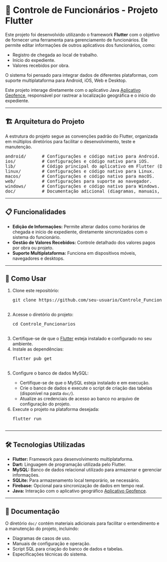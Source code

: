 <h1>📱 Controle de Funcionários - Projeto Flutter</h1>
<p>
  Este projeto foi desenvolvido utilizando o framework <b>Flutter</b> com o objetivo de fornecer uma ferramenta para gerenciamento de funcionários.  
  Ele permite editar informações de outros aplicativos dos funcionários, como:
</p>
<ul>
  <li>Registro de chegada ao local de trabalho.</li>
  <li>Início do expediente.</li>
  <li>Valores recebidos por obra.</li>
</ul>
<p>
  O sistema foi pensado para integrar dados de diferentes plataformas, com suporte multiplataforma para Android, iOS, Web e Desktop.</p>

<p>
  Este projeto interage diretamente com o aplicativo Java <a href="https://github.com/CustomClothesTcc/Aplicativo-Geofence" target="_blank">Aplicativo Geofence</a>, responsável por rastrear a localização geográfica e o início do expediente.
</p>

---

<h2>🏗️ Arquitetura do Projeto</h2>
<p>
  A estrutura do projeto segue as convenções padrão do Flutter, organizada em múltiplos diretórios para facilitar o desenvolvimento, teste e manutenção.
</p>
<pre>
android/      # Configurações e código nativo para Android.
ios/          # Configurações e código nativo para iOS.
lib/          # Código principal do aplicativo em Flutter (Dart).
linux/        # Configurações e código nativo para Linux.
macos/        # Configurações e código nativo para macOS.
web/          # Configurações para suporte ao navegador.
windows/      # Configurações e código nativo para Windows.
doc/          # Documentação adicional (diagramas, manuais, etc.).
</pre>

---

<h2>📋 Funcionalidades</h2>
<ul>
  <li><b>Edição de Informações:</b> Permite alterar dados como horários de chegada e início de expediente, diretamente sincronizados com o sistema do funcionário.</li>
  <li><b>Gestão de Valores Recebidos:</b> Controle detalhado dos valores pagos por obra ou projeto.</li>
  <li><b>Suporte Multiplataforma:</b> Funciona em dispositivos móveis, navegadores e desktops.</li>
</ul>

---

<h2>🚀 Como Usar</h2>
<ol>
  <li>Clone este repositório:</li>
  <pre>
git clone https://github.com/seu-usuario/Controle_Funcionarios.git
  </pre>
  <li>Acesse o diretório do projeto:</li>
  <pre>
cd Controle_Funcionarios
  </pre>
  <li>Certifique-se de que o <a href="https://flutter.dev/docs/get-started/install">Flutter</a> esteja instalado e configurado no seu ambiente.</li>
  <li>Instale as dependências:</li>
  <pre>
flutter pub get
  </pre>
  <li>Configure o banco de dados MySQL:</li>
  <ul>
    <li>Certifique-se de que o MySQL esteja instalado e em execução.</li>
    <li>Crie o banco de dados e execute o script de criação das tabelas (disponível na pasta <code>doc/</code>).</li>
    <li>Atualize as credenciais de acesso ao banco no arquivo de configuração do projeto.</li>
  </ul>
  <li>Execute o projeto na plataforma desejada:</li>
  <pre>
flutter run
  </pre>
</ol>

---

<h2>🛠️ Tecnologias Utilizadas</h2>
<ul>
  <li><b>Flutter:</b> Framework para desenvolvimento multiplataforma.</li>
  <li><b>Dart:</b> Linguagem de programação utilizada pelo Flutter.</li>
  <li><b>MySQL:</b> Banco de dados relacional utilizado para armazenar e gerenciar informações.</li>
  <li><b>SQLite:</b> Para armazenamento local temporário, se necessário.</li>
  <li><b>Firebase:</b> Opcional para sincronização de dados em tempo real.</li>
  <li><b>Java:</b> Interação com o aplicativo geográfico <a href="https://github.com/CustomClothesTcc/Aplicativo-Geofence" target="_blank">Aplicativo Geofence</a>.</li>
</ul>

---

<h2>📑 Documentação</h2>
<p>
  O diretório <code>doc/</code> contém materiais adicionais para facilitar o entendimento e a manutenção do projeto, incluindo:
</p>
<ul>
  <li>Diagramas de casos de uso.</li>
  <li>Manuais de configuração e operação.</li>
  <li>Script SQL para criação do banco de dados e tabelas.</li>
  <li>Especificações técnicas do sistema.</li>
</ul>

